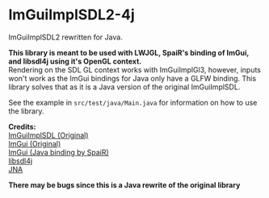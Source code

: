 # ImGuiImplSDL2-4j
ImGuiImplSDL2 rewritten for Java.

**This library is meant to be used with LWJGL, SpaiR's binding of ImGui, and libsdl4j using it's OpenGL context.**
<br>
Rendering on the SDL GL context works with ImGuiImplGl3, however, inputs won't work as the ImGui bindings for Java only have a GLFW binding. This library solves that as it is a Java version of the original ImGuiImplSDL.

See the example in <code>src/test/java/Main.java</code> for information on how to use the library.

**Credits:**
<br>
[ImGuiImplSDL (Original)](https://github.com/ocornut/imgui/blob/088ddef98aa703b0fe8e1ad91884b6110bee8add/backends/imgui_impl_sdl.cpp)
<br>
[ImGui (Original)](https://github.com/ocornut/imgui/tree/088ddef98aa703b0fe8e1ad91884b6110bee8add)
<br>
[ImGui (Java binding by SpaiR)](https://github.com/SpaiR/imgui-java)
<br>
[libsdl4j](https://github.com/libsdl4j/libsdl4j)
<br>
[JNA](https://github.com/java-native-access/jna)

**There may be bugs since this is a Java rewrite of the original library**
